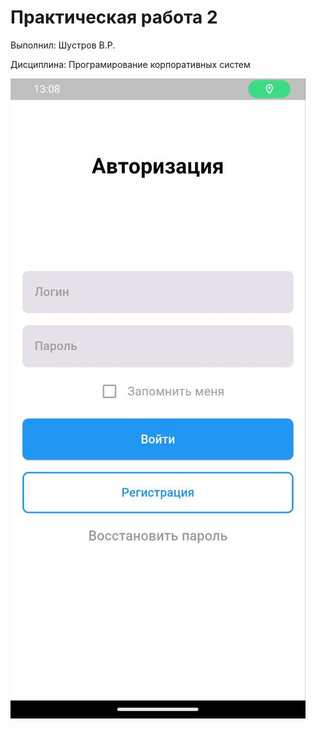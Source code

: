 # Практическая работа 2

Выполнил: Шyстров B.Р.

Дисциплина: Програмирование корпоративных систем

![homepage](doc/prac2/homepage.jpg)
